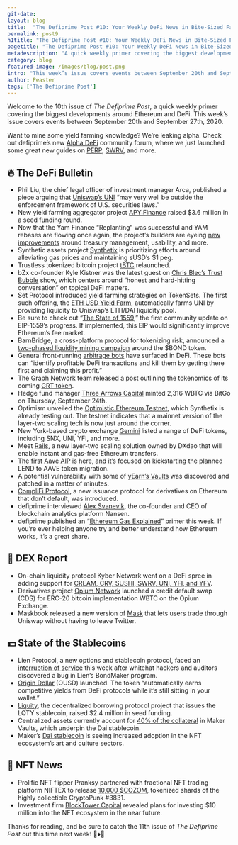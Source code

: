 ```yaml
---
git-date:
layout: blog
title:  "The Defiprime Post #10: Your Weekly DeFi News in Bite-Sized Fashion"
permalink: post9
h1title: "The Defiprime Post #10: Your Weekly DeFi News in Bite-Sized Fashion"
pagetitle: "The Defiprime Post #10: Your Weekly DeFi News in Bite-Sized Fashion"
metadescription: "A quick weekly primer covering the biggest developments around Ethereum and DeFi. This week’s issue covers events between September 20th and September 27th, 2020"
category: blog
featured-image: /images/blog/post.png
intro: "This week’s issue covers events between September 20th and September 27th, 2020"
author: Peaster
tags: ['The Defiprime Post']
---
```

Welcome to the 10th issue of _The Defiprime Post_, a quick weekly primer covering the biggest developments around Ethereum and DeFi. This week’s issue covers events between September 20th and September 27th, 2020. 

Want to mine some yield farming knowledge? We’re leaking alpha. Check out defiprime’s new [Alpha DeFi](https://alpha.defiprime.com/c/yield-farming/6) community forum, where we just launched some great new guides on [PERP](https://alpha.defiprime.com/t/perp-usdc-lp-reward-program/477), [SWRV](https://alpha.defiprime.com/t/yield-farming-with-swerve/339), and more.

## 🔥 The DeFi Bulletin

*   Phil Liu, the chief legal officer of investment manager Arca, published a piece arguing that [Uniswap’s UNI](https://www.ar.ca/blog/are-uni-tokens-subject-to-securities-enforcement-action-by-the-sec) “may very well be outside the enforcement framework of U.S. securities laws.”
*   New yield farming aggregator project [APY.Finance](https://www.coindesk.com/defi-yield-farming-aggregator-apy-finance-raises-3-6m-in-seed-funding) raised $3.6 million in a seed funding round. 
*   Now that the Yam Finance “Replanting” was successful and YAM rebases are flowing once again, the project’s builders are eyeing [new improvements](https://medium.com/yam-finance/yams-replanted-and-rebased-what-now-a22672b81b55) around treasury management, usability, and more. 
*   Synthetic assets project [Synthetix](https://blog.synthetix.io/the-shifting-sands-of-defi/) is prioritizing efforts around alleviating gas prices and maintaining sUSD’s $1 peg. 
*   Trustless tokenized bitcoin project [tBTC](https://blog.keep.network/tbtc-the-safe-way-to-use-bitcoin-in-defi-is-live-on-tbtc-network-de2bb8b6eaf7) relaunched. 
*   bZx co-founder Kyle Kistner was the latest guest on [Chris Blec’s Trust Bubble](https://www.youtube.com/watch?v=k6Elx3aOudY&feature=youtu.be) show, which centers around “honest and hard-hitting conversation” on topical DeFi matters. 
*   Set Protocol introduced yield farming strategies on TokenSets. The first such offering, the [ETH USD Yield Farm](https://medium.com/set-protocol/introducing-yield-farming-strategies-on-tokensets-60d114e0172c), automatically farms UNI by providing liquidity to Uniswap’s ETH/DAI liquidity pool.
*   Be sure to check out “[The State of 1559](https://hackmd.io/@timbeiko/1559-update-001),” the first community update on EIP-1559’s progress. If implemented, this EIP would significantly improve Ethereum’s fee market. 
*   BarnBridge, a cross-platform protocol for tokenizing risk, announced a [two-phased liquidity mining campaign](https://medium.com/barnbridge/yield-farming-and-lp-incentivization-25eba3f55ec4) around the $BOND token. 
*   General front-running [arbitrage bots](https://zengo.com/generalized-front-running-ethereum-arbitrage-bot-attack/) have surfaced in DeFi. These bots can “identify profitable DeFi transactions and kill them by getting there first and claiming this profit.”
*   The Graph Network team released a post outlining the tokenomics of its coming [GRT token](https://thegraph.com/blog/the-graph-grt-token-economics).
*   Hedge fund manager [Three Arrows Capital](https://www.coindesk.com/three-arrows-capital-record-wrapped-bitcoin-mint?amp=1&__twitter_impression=true) minted 2,316 WBTC via BitGo on Thursday, September 24th.
*   Optimism unveiled the [Optimistic Ethereum Testnet](https://medium.com/@optimismPBC/light-at-the-end-of-the-tunnel-c390a05bbcb8), which Synthetix is already testing out. The testnet indicates that a mainnet version of the layer-two scaling tech is now just around the corner.
*   New York-based crypto exchange [Gemini](https://gemini.com/blog/gemini-to-support-new-defi-tokens) listed a range of DeFi tokens, including SNX, UNI, YFI, and more. 
*   Meet [Rails](https://medium.com/rails-ethereums-layer-2/rails-a-new-l2-product-from-loopring-and-dxdao-enables-gas-free-ethereum-transfers-3975789a706d), a new layer-two scaling solution owned by DXdao that will enable instant and gas-free Ethereum transfers. 
*   The [first Aave AIP](https://medium.com/aave/the-governance-is-in-your-hands-vote-on-the-first-aip-7037af6fcae1) is here, and it’s focused on kickstarting the planned LEND to AAVE token migration.
*   A potential vulnerability with some of [yEarn’s Vaults](https://github.com/iearn-finance/yearn-security/blob/master/disclosures/2020-09-25.md) was discovered and patched in a matter of minutes. 
*   [CompliFi Protocol](https://medium.com/complifi/introducing-complifi-protocol-4ca8ace577d8), a new issuance protocol for derivatives on Ethereum that don’t default, was introduced. 
*   defiprime interviewed [Alex Svanevik](https://defiprime.com/nansen), the co-founder and CEO of blockchain analytics platform Nansen. 
*   defiprime published an “[Ethereum Gas Explained](https://defiprime.com/gas)” primer this week. If you’re ever helping anyone try and better understand how Ethereum works, it’s a great share. 


## 💱 DEX Report

*   On-chain liquidity protocol Kyber Network went on a DeFi spree in adding support for [CREAM, CRV, SUSHI, SWRV, UNI, YFI, and YFV](https://blog.kyber.network/cream-uni-sushi-crv-yfi-yfv-and-swrv-are-now-available-on-kyber-network-116c29d06262). 
*   Derivatives project [Opium Network](https://medium.com/opium-network/credit-default-swap-cds-for-wbtc-now-tradeable-on-opium-exchange-2cbec2850f87) launched a credit default swap (CDS) for ERC-20 bitcoin implementation WBTC on the Opium Exchange. 
*   Maskbook released a new version of [Mask](https://twitter.com/CoinMarketCap/status/1309204637371768833) that lets users trade through Uniswap without having to leave Twitter. 


## 💵 State of the Stablecoins

*   Lien Protocol, a new options and stablecoin protocol, faced an [interruption of service](https://medium.com/lien-finance/interruption-of-service-incident-analysis-32077389c13) this week after whitehat hackers and auditors discovered a bug in Lien’s BondMaker program.
*   [Origin Dollar](https://medium.com/originprotocol/meet-ousd-the-first-stablecoin-that-earns-a-yield-in-your-wallet-96e7aafaa24e) (OUSD) launched. The token “automatically earns competitive yields from DeFi protocols while it’s still sitting in your wallet.”
*   [Liquity](https://medium.com/liquity/liquity-protocol-raises-2-4m-in-seed-funding-led-by-polychain-capital-a3966273dfcb), the decentralized borrowing protocol project that issues the LQTY stablecoin, raised $2.4 million in seed funding. 
*   Centralized assets currently account for [40% of the collateral](https://www.theblockcrypto.com/linked/78864/centralized-assets-now-constitute-40-of-makerdaos-vault) in Maker Vaults, which underpin the Dai stablecoin.
*   Maker’s [Dai stablecoin](https://blog.makerdao.com/how-dai-is-becoming-the-currency-of-the-nft-digital-art-market/) is seeing increased adoption in the NFT ecosystem’s art and culture sectors. 


## 💎 NFT News

*   Prolific NFT flipper Pranksy partnered with fractional NFT trading platform NIFTEX to release [10,000 $COZOM](https://twitter.com/pranksyNFT/status/1309436772359778304), tokenized shards of the highly collectible CryptoPunk #3831. 
*   Investment firm [BlockTower Capital](https://twitter.com/AriDavidPaul/status/1308067468972371968) revealed plans for investing $10 million into the NFT ecosystem in the near future. 

Thanks for reading, and be sure to catch the 11th issue of _The_ _Defiprime Post_ out this time next week! 👋♦️👋
